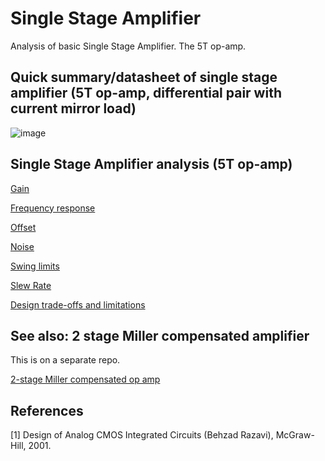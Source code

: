 # Single Stage Amplifier
Analysis of basic Single Stage Amplifier. The 5T op-amp.

## Quick summary/datasheet of single stage amplifier (5T op-amp, differential pair with current mirror load)

![image](https://user-images.githubusercontent.com/95447782/169102053-43271e5f-dafc-4cc6-9210-2af7ef5a29d9.png)



Single Stage Amplifier analysis (5T op-amp)
---
[Gain](/Gain_analysis.md)

[Frequency response](/Freq_Resp_analysis.md)

[Offset](/Offset_analysis.md)

[Noise](/Noise_analysis.md)

[Swing limits](/Swing_analysis.md)

[Slew Rate](/Slew_Rate_analysis.md)

[Design trade-offs and limitations](/Trade-offs_and_limitations.md)


## See also: 2 stage Miller compensated amplifier

This is on a separate repo.

[2-stage Miller compensated op amp](https://github.com/powergainer/2-stage_Miller_compensated_opamp)


References
---
[1] Design of Analog CMOS Integrated Circuits (Behzad Razavi), McGraw-Hill, 2001.


